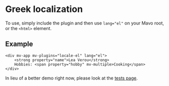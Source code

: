 # Greek localization

To use, simply include the plugin and then use `lang="el"` on your Mavo root, or the `<html>` element.

## Example

```markup
<div mv-app mv-plugins="locale-el" lang="el">
	<strong property="name">Lea Verou</strong>
	Hobbies: <span property="hobby" mv-multiple>Cooking</span>
</div>
```

In lieu of a better demo right now, please look at the [tests page](/locale-el/test.html).
